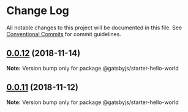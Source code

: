 # Change Log

All notable changes to this project will be documented in this file.
See [Conventional Commits](https://conventionalcommits.org) for commit guidelines.

## [0.0.12](https://github.com/gatsbyjs/gatsby-starter-hello-world/compare/@gatsbyjs/starter-hello-world@0.0.11...@gatsbyjs/starter-hello-world@0.0.12) (2018-11-14)

**Note:** Version bump only for package @gatsbyjs/starter-hello-world





## [0.0.11](https://github.com/DSchau/starters/compare/@gatsbyjs/starter-hello-world@0.0.10...@gatsbyjs/starter-hello-world@0.0.11) (2018-11-12)

**Note:** Version bump only for package @gatsbyjs/starter-hello-world
